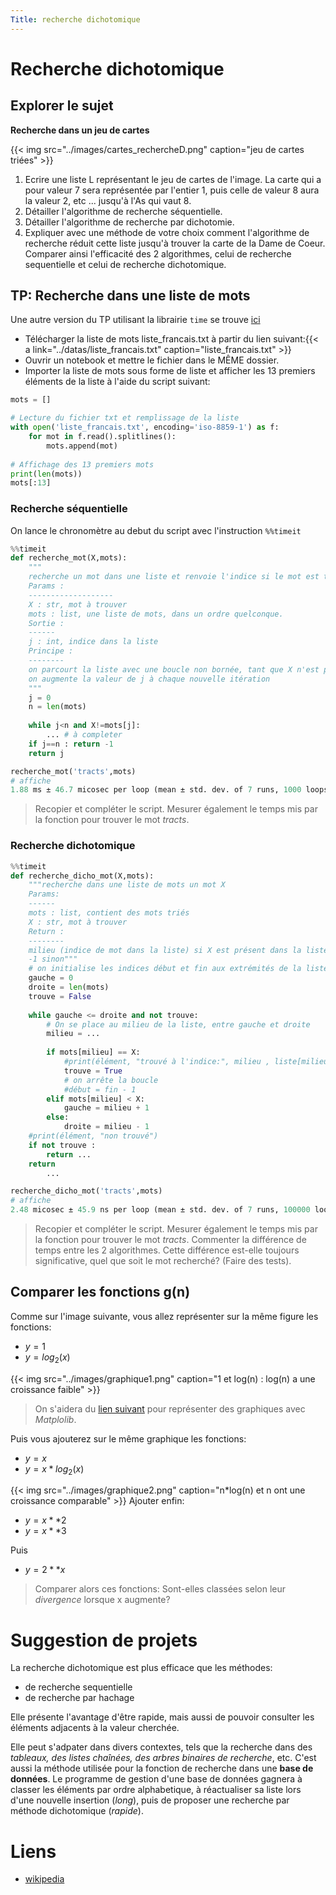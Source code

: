 ```yaml
---
Title: recherche dichotomique
---
```


# Recherche dichotomique
## Explorer le sujet 
**Recherche dans un jeu de cartes**

{{< img src="../images/cartes_rechercheD.png" caption="jeu de cartes triées" >}}

1. Ecrire une liste L représentant le jeu de cartes de l'image. La carte qui a pour valeur 7 sera représentée par l'entier 1, puis celle de valeur 8 aura la valeur 2, etc ... jusqu'à l'As qui vaut 8.
2. Détailler l'algorithme de recherche séquentielle.
3. Détailler l'algorithme de recherche par dichotomie.
4. Expliquer avec une méthode de votre choix comment l'algorithme de recherche réduit cette liste jusqu'à trouver la carte de la Dame de Coeur. Comparer ainsi l'efficacité des 2 algorithmes, celui de recherche sequentielle et celui de recherche dichotomique.


## TP: Recherche dans une liste de mots
Une autre version du TP utilisant la librairie `time` se trouve [ici](../page14_bis)

* Télécharger la liste de mots liste_francais.txt à partir du lien suivant:{{< a link="../datas/liste_francais.txt" caption="liste_francais.txt" >}}
* Ouvrir un notebook et mettre le fichier dans le MÊME dossier.
* Importer la liste de mots sous forme de liste et afficher les 13 premiers éléments de la liste à l'aide du script suivant:

```python
mots = []

# Lecture du fichier txt et remplissage de la liste
with open('liste_francais.txt', encoding='iso-8859-1') as f:
    for mot in f.read().splitlines():
        mots.append(mot)
        
# Affichage des 13 premiers mots
print(len(mots))
mots[:13]
```


### Recherche séquentielle
On lance le chronomètre au debut du script avec l'instruction `%%timeit`

```python
%%timeit
def recherche_mot(X,mots):
    """
    recherche un mot dans une liste et renvoie l'indice si le mot est trouvée, -1 sinon
    Params :
    -------------------
    X : str, mot à trouver
    mots : list, une liste de mots, dans un ordre quelconque.
    Sortie : 
    ------
    j : int, indice dans la liste
    Principe :
    --------
    on parcourt la liste avec une boucle non bornée, tant que X n'est pas trouvé dans la liste
    on augmente la valeur de j à chaque nouvelle itération
    """
    j = 0
    n = len(mots)
    
    while j<n and X!=mots[j]:
        ... # à completer
    if j==n : return -1
    return j

recherche_mot('tracts',mots)
# affiche 
1.88 ms ± 46.7 micosec per loop (mean ± std. dev. of 7 runs, 1000 loops each)
```

> Recopier et compléter le script. Mesurer également le temps mis par la fonction pour trouver le mot *tracts*.

### Recherche dichotomique

```python
%%timeit
def recherche_dicho_mot(X,mots):
    """recherche dans une liste de mots un mot X
    Params:
    ------
    mots : list, contient des mots triés
    X : str, mot à trouver
    Return :
    --------
    milieu (indice de mot dans la liste) si X est présent dans la liste
    -1 sinon"""
    # on initialise les indices début et fin aux extrémités de la liste
    gauche = 0
    droite = len(mots)
    trouve = False
    
    while gauche <= droite and not trouve:
        # On se place au milieu de la liste, entre gauche et droite
        milieu = ... 
    
        if mots[milieu] == X:
            #print(élément, "trouvé à l'indice:", milieu , liste[milieu])
            trouve = True
            # on arrête la boucle
            #début = fin - 1
        elif mots[milieu] < X:       
            gauche = milieu + 1
        else:
            droite = milieu - 1
    #print(élément, "non trouvé")
    if not trouve : 
    	return ...
    return 
    	...

recherche_dicho_mot('tracts',mots)
# affiche
2.48 micosec ± 45.9 ns per loop (mean ± std. dev. of 7 runs, 100000 loops each)
```

> Recopier et compléter le script. Mesurer également le temps mis par la fonction pour trouver le mot *tracts*. Commenter la différence de temps entre les 2 algorithmes. Cette différence est-elle toujours significative, quel que soit le mot recherché? (Faire des tests).

## Comparer les fonctions g(n)
Comme sur l'image suivante, vous allez représenter sur la même figure les fonctions:

* $y = 1$
* $y = log_2(x)$

{{< img src="../images/graphique1.png" caption="1 et log(n) : log(n) a une croissance faible" >}}
> On s'aidera du [lien suivant](https://python.doctor/page-creer-graphiques-scientifiques-python-apprendre) pour représenter des graphiques avec *Matplolib*.


Puis vous ajouterez sur le même graphique les fonctions:

* $y = x$
* $y = x * log_2(x)$

{{< img src="../images/graphique2.png" caption="n*log(n) et n ont une croissance comparable" >}}
Ajouter enfin:

* $y = x**2$
* $y = x**3$

Puis 

* $y = 2**x$

> Comparer alors ces fonctions: Sont-elles classées selon leur *divergence* lorsque x augmente?

# Suggestion de projets
La recherche dichotomique est plus efficace que les méthodes:

* de recherche sequentielle
* de recherche par hachage

Elle présente l'avantage d'être rapide, mais aussi de pouvoir consulter les éléments adjacents à la valeur cherchée.

Elle peut s'adpater dans divers contextes, tels que la recherche dans des *tableaux, des listes chaînées, des arbres binaires de recherche*, etc. C'est aussi la méthode utilisée pour la fonction de recherche dans une **base de données**. Le programme de gestion d'une base de données gagnera à classer les éléments par ordre alphabetique, à réactualiser sa liste lors d'une nouvelle insertion (*long*), puis de proposer une recherche par méthode dichotomique (*rapide*).

# Liens 
* [wikipedia](https://fr.wikipedia.org/wiki/Recherche_dichotomique)

